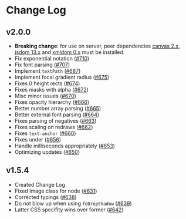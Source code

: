 # Change Log

## v2.0.0
- **Breaking change**: for use on server, peer dependencies [canvas 2.x](https://github.com/Automattic/node-canvas), [jsdom 13.x](https://github.com/jsdom/jsdom) and [xmldom 0.x](https://github.com/jindw/xmldom) must be installed.
- Fix exponential notation ([#710](https://github.com/canvg/canvg/pull/710))
- Fix font parsing ([#707](https://github.com/canvg/canvg/pull/707))
- Implement `textPath` ([#687](https://github.com/canvg/canvg/pull/687))
- Implement focal gradient radius ([#675](https://github.com/canvg/canvg/pull/675))
- Fixes 0 height rects ([#674](https://github.com/canvg/canvg/pull/674))
- Fixes masks with alpha ([#672](https://github.com/canvg/canvg/pull/672))
- Misc minor issues ([#670](https://github.com/canvg/canvg/pull/670))
- Fixes opacity hierarchy ([#666](https://github.com/canvg/canvg/pull/666))
- Better number array parsing ([#665](https://github.com/canvg/canvg/pull/665))
- Better external font parsing ([#664](https://github.com/canvg/canvg/pull/664))
- Fixes parsing of negatives ([#663](https://github.com/canvg/canvg/pull/663))
- Fixes scaling on redraws ([#662](https://github.com/canvg/canvg/pull/662))
- Fixes `text-anchor` ([#660](https://github.com/canvg/canvg/pull/660))
- Fixes <animate> under <text> ([#656](https://github.com/canvg/canvg/pull/656))
- Handle milliseconds appropriately ([#653](https://github.com/canvg/canvg/pull/653))
- Optimizing updates ([#650](https://github.com/canvg/canvg/pull/650))

## v1.5.4
- Created Change Log
- Fixed Image class for node ([#631](https://github.com/canvg/canvg/pull/631))
- Corrected typings ([#638](https://github.com/canvg/canvg/pull/638))
- Do not blow up when using `feDropShadow` ([#639](https://github.com/canvg/canvg/pull/639))
- Latter CSS specifity wins over former ([#642](https://github.com/canvg/canvg/pull/642))
